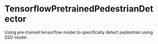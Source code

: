 # TensorflowPretrainedPedestrianDetector
Using pre-trained tensorflow model to specifically detect pedestrian using SSD model

